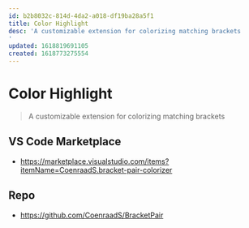 ```yaml
---
id: b2b8032c-814d-4da2-a018-df19ba28a5f1
title: Color Highlight
desc: 'A customizable extension for colorizing matching brackets
'
updated: 1618819691105
created: 1618773275554
---
```


# Color Highlight

> A customizable extension for colorizing matching brackets

## VS Code Marketplace

- https://marketplace.visualstudio.com/items?itemName=CoenraadS.bracket-pair-colorizer

## Repo

- https://github.com/CoenraadS/BracketPair

